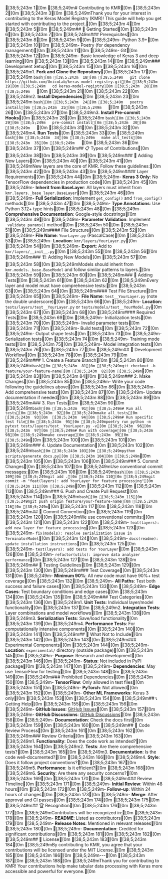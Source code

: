 [38;5;243m   1[0m [38;5;249m# Contributing to KMR[0m
[38;5;243m   2[0m 
[38;5;243m   3[0m [38;5;249mThank you for your interest in contributing to the Keras Model Registry (KMR)! This guide will help you get started with contributing to the project.[0m
[38;5;243m   4[0m 
[38;5;243m   5[0m [38;5;249m## 🚀 Getting Started[0m
[38;5;243m   6[0m 
[38;5;243m   7[0m [38;5;249m### Prerequisites[0m
[38;5;243m   8[0m 
[38;5;243m   9[0m [38;5;249m- Python 3.9+[0m
[38;5;243m  10[0m [38;5;249m- Poetry (for dependency management)[0m
[38;5;243m  11[0m [38;5;249m- Git[0m
[38;5;243m  12[0m [38;5;249m- Basic knowledge of Keras 3 and deep learning[0m
[38;5;243m  13[0m 
[38;5;243m  14[0m [38;5;249m### Development Setup[0m
[38;5;243m  15[0m 
[38;5;243m  16[0m [38;5;249m1. **Fork and Clone the Repository**[0m
[38;5;243m  17[0m [38;5;249m   ```bash[0m
[38;5;243m  18[0m [38;5;249m   git clone https://github.com/UnicoLab/keras-model-registry.git[0m
[38;5;243m  19[0m [38;5;249m   cd keras-model-registry[0m
[38;5;243m  20[0m [38;5;249m   ```[0m
[38;5;243m  21[0m 
[38;5;243m  22[0m [38;5;249m2. **Install Dependencies**[0m
[38;5;243m  23[0m [38;5;249m   ```bash[0m
[38;5;243m  24[0m [38;5;249m   poetry install[0m
[38;5;243m  25[0m [38;5;249m   ```[0m
[38;5;243m  26[0m 
[38;5;243m  27[0m [38;5;249m3. **Install Pre-commit Hooks**[0m
[38;5;243m  28[0m [38;5;249m   ```bash[0m
[38;5;243m  29[0m [38;5;249m   pre-commit install[0m
[38;5;243m  30[0m [38;5;249m   ```[0m
[38;5;243m  31[0m 
[38;5;243m  32[0m [38;5;249m4. **Run Tests**[0m
[38;5;243m  33[0m [38;5;249m   ```bash[0m
[38;5;243m  34[0m [38;5;249m   make all_tests[0m
[38;5;243m  35[0m [38;5;249m   ```[0m
[38;5;243m  36[0m 
[38;5;243m  37[0m [38;5;249m## 📋 Types of Contributions[0m
[38;5;243m  38[0m 
[38;5;243m  39[0m [38;5;249m### 🧩 Adding New Layers[0m
[38;5;243m  40[0m 
[38;5;243m  41[0m [38;5;249mNew layers are the core of KMR. Follow these guidelines:[0m
[38;5;243m  42[0m 
[38;5;243m  43[0m [38;5;249m#### Layer Requirements[0m
[38;5;243m  44[0m [38;5;249m- **Keras 3 Only**: No TensorFlow dependencies in production code[0m
[38;5;243m  45[0m [38;5;249m- **Inherit from BaseLayer**: All layers must inherit from `kmr.layers._base_layer.BaseLayer`[0m
[38;5;243m  46[0m [38;5;249m- **Full Serialization**: Implement `get_config()` and `from_config()` methods[0m
[38;5;243m  47[0m [38;5;249m- **Type Annotations**: Use Python 3.12+ type hints[0m
[38;5;243m  48[0m [38;5;249m- **Comprehensive Documentation**: Google-style docstrings[0m
[38;5;243m  49[0m [38;5;249m- **Parameter Validation**: Implement `_validate_params()` method[0m
[38;5;243m  50[0m 
[38;5;243m  51[0m [38;5;249m#### File Structure[0m
[38;5;243m  52[0m [38;5;249m- **File Name**: `YourLayer.py` (PascalCase)[0m
[38;5;243m  53[0m [38;5;249m- **Location**: `kmr/layers/YourLayer.py`[0m
[38;5;243m  54[0m [38;5;249m- **Export**: Add to `kmr/layers/__init__.py`[0m
[38;5;243m  55[0m 
[38;5;243m  56[0m [38;5;249m### 🏗️ Adding New Models[0m
[38;5;243m  57[0m 
[38;5;243m  58[0m [38;5;249mModels should inherit from `kmr.models._base.BaseModel` and follow similar patterns to layers.[0m
[38;5;243m  59[0m 
[38;5;243m  60[0m [38;5;249m### 🧪 Adding Tests[0m
[38;5;243m  61[0m 
[38;5;243m  62[0m [38;5;249mEvery layer and model must have comprehensive tests:[0m
[38;5;243m  63[0m 
[38;5;243m  64[0m [38;5;249m#### Test File Structure[0m
[38;5;243m  65[0m [38;5;249m- **File Name**: `test__YourLayer.py` (note the double underscore)[0m
[38;5;243m  66[0m [38;5;249m- **Location**: `tests/layers/test__YourLayer.py` or `tests/models/test__YourModel.py`[0m
[38;5;243m  67[0m 
[38;5;243m  68[0m [38;5;249m#### Required Tests[0m
[38;5;243m  69[0m [38;5;249m- Initialization tests[0m
[38;5;243m  70[0m [38;5;249m- Invalid parameter tests[0m
[38;5;243m  71[0m [38;5;249m- Build tests[0m
[38;5;243m  72[0m [38;5;249m- Output shape tests[0m
[38;5;243m  73[0m [38;5;249m- Serialization tests[0m
[38;5;243m  74[0m [38;5;249m- Training mode tests[0m
[38;5;243m  75[0m [38;5;249m- Model integration tests[0m
[38;5;243m  76[0m 
[38;5;243m  77[0m [38;5;249m## 🔄 Development Workflow[0m
[38;5;243m  78[0m 
[38;5;243m  79[0m [38;5;249m### 1. Create a Feature Branch[0m
[38;5;243m  80[0m [38;5;249m```bash[0m
[38;5;243m  81[0m [38;5;249mgit checkout -b feature/your-feature-name[0m
[38;5;243m  82[0m [38;5;249m```[0m
[38;5;243m  83[0m 
[38;5;243m  84[0m [38;5;249m### 2. Make Changes[0m
[38;5;243m  85[0m [38;5;249m- Write your code following the guidelines above[0m
[38;5;243m  86[0m [38;5;249m- Add comprehensive tests[0m
[38;5;243m  87[0m [38;5;249m- Update documentation if needed[0m
[38;5;243m  88[0m 
[38;5;243m  89[0m [38;5;249m### 3. Run Tests[0m
[38;5;243m  90[0m [38;5;249m```bash[0m
[38;5;243m  91[0m [38;5;249m# Run all tests[0m
[38;5;243m  92[0m [38;5;249mmake all_tests[0m
[38;5;243m  93[0m 
[38;5;243m  94[0m [38;5;249m# Run specific test file[0m
[38;5;243m  95[0m [38;5;249mpoetry run python -m pytest tests/layers/test__YourLayer.py -v[0m
[38;5;243m  96[0m 
[38;5;243m  97[0m [38;5;249m# Run with coverage[0m
[38;5;243m  98[0m [38;5;249mmake coverage[0m
[38;5;243m  99[0m [38;5;249m```[0m
[38;5;243m 100[0m 
[38;5;243m 101[0m [38;5;249m### 4. Update Documentation[0m
[38;5;243m 102[0m [38;5;249m```bash[0m
[38;5;243m 103[0m [38;5;249mpython scripts/generate_docs.py[0m
[38;5;243m 104[0m [38;5;249m```[0m
[38;5;243m 105[0m 
[38;5;243m 106[0m [38;5;249m### 5. Commit Changes[0m
[38;5;243m 107[0m [38;5;249mUse conventional commit messages:[0m
[38;5;243m 108[0m [38;5;249m```bash[0m
[38;5;243m 109[0m [38;5;249mgit add .[0m
[38;5;243m 110[0m [38;5;249mgit commit -m "feat(layers): add YourLayer for feature processing"[0m
[38;5;243m 111[0m [38;5;249m```[0m
[38;5;243m 112[0m 
[38;5;243m 113[0m [38;5;249m### 6. Push and Create Pull Request[0m
[38;5;243m 114[0m [38;5;249m```bash[0m
[38;5;243m 115[0m [38;5;249mgit push origin feature/your-feature-name[0m
[38;5;243m 116[0m [38;5;249m```[0m
[38;5;243m 117[0m 
[38;5;243m 118[0m [38;5;249m## 📝 Commit Convention[0m
[38;5;243m 119[0m 
[38;5;243m 120[0m [38;5;249mWe use conventional commits:[0m
[38;5;243m 121[0m 
[38;5;243m 122[0m [38;5;249m- `feat(layers): add new layer for feature processing`[0m
[38;5;243m 123[0m [38;5;249m- `fix(models): resolve serialization issue in TerminatorModel`[0m
[38;5;243m 124[0m [38;5;249m- `docs(readme): update installation instructions`[0m
[38;5;243m 125[0m [38;5;249m- `test(layers): add tests for YourLayer`[0m
[38;5;243m 126[0m [38;5;249m- `refactor(utils): improve data analyzer performance`[0m
[38;5;243m 127[0m 
[38;5;243m 128[0m [38;5;249m## 🧪 Testing Guidelines[0m
[38;5;243m 129[0m 
[38;5;243m 130[0m [38;5;249m### Test Coverage[0m
[38;5;243m 131[0m [38;5;249m- **Minimum 90%**: All new code must have 90%+ test coverage[0m
[38;5;243m 132[0m [38;5;249m- **All Paths**: Test both success and failure cases[0m
[38;5;243m 133[0m [38;5;249m- **Edge Cases**: Test boundary conditions and edge cases[0m
[38;5;243m 134[0m 
[38;5;243m 135[0m [38;5;249m### Test Categories[0m
[38;5;243m 136[0m [38;5;249m1. **Unit Tests**: Individual layer/model functionality[0m
[38;5;243m 137[0m [38;5;249m2. **Integration Tests**: Layer combinations and model workflows[0m
[38;5;243m 138[0m [38;5;249m3. **Serialization Tests**: Save/load functionality[0m
[38;5;243m 139[0m [38;5;249m4. **Performance Tests**: For computationally intensive components[0m
[38;5;243m 140[0m 
[38;5;243m 141[0m [38;5;249m## 🚫 What Not to Include[0m
[38;5;243m 142[0m 
[38;5;243m 143[0m [38;5;249m### Experimental Components[0m
[38;5;243m 144[0m [38;5;249m- **Location**: `experimental/` directory (outside package)[0m
[38;5;243m 145[0m [38;5;249m- **Purpose**: Research and development[0m
[38;5;243m 146[0m [38;5;249m- **Status**: Not included in PyPI package[0m
[38;5;243m 147[0m [38;5;249m- **Dependencies**: May use TensorFlow for testing[0m
[38;5;243m 148[0m 
[38;5;243m 149[0m [38;5;249m### Prohibited Dependencies[0m
[38;5;243m 150[0m [38;5;249m- **TensorFlow**: Only allowed in test files[0m
[38;5;243m 151[0m [38;5;249m- **PyTorch**: Not allowed[0m
[38;5;243m 152[0m [38;5;249m- **Other ML Frameworks**: Keras 3 only[0m
[38;5;243m 153[0m 
[38;5;243m 154[0m [38;5;249m## 📞 Getting Help[0m
[38;5;243m 155[0m 
[38;5;243m 156[0m [38;5;249m- **GitHub Issues**: [GitHub Issues](https://github.com/UnicoLab/keras-model-registry/issues)[0m
[38;5;243m 157[0m [38;5;249m- **GitHub Discussions**: [GitHub Discussions](https://github.com/UnicoLab/keras-model-registry/discussions)[0m
[38;5;243m 158[0m [38;5;249m- **Documentation**: Check the docs first[0m
[38;5;243m 159[0m 
[38;5;243m 160[0m [38;5;249m## 🎯 Code Review Process[0m
[38;5;243m 161[0m 
[38;5;243m 162[0m [38;5;249m### Review Criteria[0m
[38;5;243m 163[0m [38;5;249m1. **Functionality**: Does the code work as intended?[0m
[38;5;243m 164[0m [38;5;249m2. **Tests**: Are there comprehensive tests?[0m
[38;5;243m 165[0m [38;5;249m3. **Documentation**: Is the code well-documented?[0m
[38;5;243m 166[0m [38;5;249m4. **Style**: Does it follow project conventions?[0m
[38;5;243m 167[0m [38;5;249m5. **Performance**: Is it efficient?[0m
[38;5;243m 168[0m [38;5;249m6. **Security**: Are there any security concerns?[0m
[38;5;243m 169[0m 
[38;5;243m 170[0m [38;5;249m### Review Timeline[0m
[38;5;243m 171[0m [38;5;249m- **Initial Review**: Within 48 hours[0m
[38;5;243m 172[0m [38;5;249m- **Follow-up**: Within 24 hours of changes[0m
[38;5;243m 173[0m [38;5;249m- **Merge**: After approval and CI passes[0m
[38;5;243m 174[0m 
[38;5;243m 175[0m [38;5;249m## 🏆 Recognition[0m
[38;5;243m 176[0m 
[38;5;243m 177[0m [38;5;249mContributors will be recognized in:[0m
[38;5;243m 178[0m [38;5;249m- **README**: Listed as contributors[0m
[38;5;243m 179[0m [38;5;249m- **Release Notes**: Mentioned in relevant releases[0m
[38;5;243m 180[0m [38;5;249m- **Documentation**: Credited for significant contributions[0m
[38;5;243m 181[0m 
[38;5;243m 182[0m [38;5;249m## 📄 License[0m
[38;5;243m 183[0m 
[38;5;243m 184[0m [38;5;249mBy contributing to KMR, you agree that your contributions will be licensed under the MIT License.[0m
[38;5;243m 185[0m 
[38;5;243m 186[0m [38;5;249m---[0m
[38;5;243m 187[0m 
[38;5;243m 188[0m [38;5;249mThank you for contributing to KMR! Your contributions help make tabular data processing with Keras more accessible and powerful for everyone.[0m
